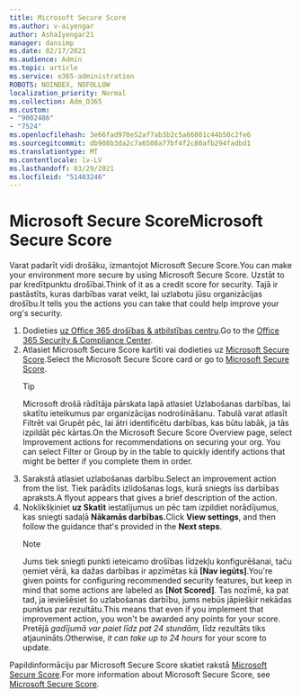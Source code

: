 ```yaml
---
title: Microsoft Secure Score
ms.author: v-aiyengar
author: AshaIyengar21
manager: dansimp
ms.date: 02/17/2021
ms.audience: Admin
ms.topic: article
ms.service: o365-administration
ROBOTS: NOINDEX, NOFOLLOW
localization_priority: Normal
ms.collection: Adm_O365
ms.custom:
- "9002486"
- "7524"
ms.openlocfilehash: 3e66fad970e52af7ab3b2c5a66001c44b50c2fe6
ms.sourcegitcommit: db908b3da2c7a6508a77bf4f2c80afb294fadbd1
ms.translationtype: MT
ms.contentlocale: lv-LV
ms.lasthandoff: 03/29/2021
ms.locfileid: "51403246"
---
```

# <a name="microsoft-secure-score"></a><span data-ttu-id="24b7d-102">Microsoft Secure Score</span><span class="sxs-lookup"><span data-stu-id="24b7d-102">Microsoft Secure Score</span></span>

<span data-ttu-id="24b7d-103">Varat padarīt vidi drošāku, izmantojot Microsoft Secure Score.</span><span class="sxs-lookup"><span data-stu-id="24b7d-103">You can make your environment more secure by using Microsoft Secure Score.</span></span> <span data-ttu-id="24b7d-104">Uzstāt to par kredītpunktu drošībai.</span><span class="sxs-lookup"><span data-stu-id="24b7d-104">Think of it as a credit score for security.</span></span> <span data-ttu-id="24b7d-105">Tajā ir pastāstīts, kuras darbības varat veikt, lai uzlabotu jūsu organizācijas drošību.</span><span class="sxs-lookup"><span data-stu-id="24b7d-105">It tells you the actions you can take that could help improve your org's security.</span></span>

1. <span data-ttu-id="24b7d-106">Dodieties [uz Office 365 drošības & atbilstības centru](https://go.microsoft.com/fwlink/p/?linkid=2077143).</span><span class="sxs-lookup"><span data-stu-id="24b7d-106">Go to the [Office 365 Security & Compliance Center](https://go.microsoft.com/fwlink/p/?linkid=2077143).</span></span>
1. <span data-ttu-id="24b7d-107">Atlasiet Microsoft Secure Score kartīti vai dodieties uz [Microsoft Secure Score](https://go.microsoft.com/fwlink/?linkid=2099589).</span><span class="sxs-lookup"><span data-stu-id="24b7d-107">Select the Microsoft Secure Score card or go to [Microsoft Secure Score](https://go.microsoft.com/fwlink/?linkid=2099589).</span></span>
    > [!TIP]
    >  <span data-ttu-id="24b7d-108">Microsoft drošā rādītāja pārskata lapā atlasiet Uzlabošanas darbības, lai skatītu ieteikumus par organizācijas nodrošināšanu. Tabulā varat atlasīt Filtrēt vai Grupēt pēc, lai ātri identificētu darbības, kas būtu labāk, ja tās izpildāt pēc kārtas.</span><span class="sxs-lookup"><span data-stu-id="24b7d-108">On the Microsoft Secure Score Overview page, select Improvement actions for recommendations on securing your org. You can select Filter or Group by in the table to quickly identify actions that might be better if you complete them in order.</span></span>
1. <span data-ttu-id="24b7d-109">Sarakstā atlasiet uzlabošanas darbību.</span><span class="sxs-lookup"><span data-stu-id="24b7d-109">Select an improvement action from the list.</span></span> <span data-ttu-id="24b7d-110">Tiek parādīts izlidošanas logs, kurā sniegts īss darbības apraksts.</span><span class="sxs-lookup"><span data-stu-id="24b7d-110">A flyout appears that gives a brief description of the action.</span></span>
1. <span data-ttu-id="24b7d-111">Noklikšķiniet **uz Skatīt** iestatījumus un pēc tam izpildiet norādījumus, kas sniegti sadaļā **Nākamās darbības.**</span><span class="sxs-lookup"><span data-stu-id="24b7d-111">Click **View settings**, and then follow the guidance that's provided in the **Next steps**.</span></span>
    > [!NOTE]
    > <span data-ttu-id="24b7d-112">Jums tiek sniegti punkti ieteicamo drošības līdzekļu konfigurēšanai, taču ņemiet vērā, ka dažas darbības ir apzīmētas kā **[Nav iegūts]**.</span><span class="sxs-lookup"><span data-stu-id="24b7d-112">You're given points for configuring recommended security features, but keep in mind that some actions are labeled as **[Not Scored]**.</span></span> <span data-ttu-id="24b7d-113">Tas nozīmē, ka pat tad, ja ieviešēsiet šo uzlabošanas darbību, jums nebūs jāpiešķir nekādas punktus par rezultātu.</span><span class="sxs-lookup"><span data-stu-id="24b7d-113">This means that even if you implement that improvement action, you won't be awarded any points for your score.</span></span> <span data-ttu-id="24b7d-114">Pretējā *gadījumā var paiet līdz pat 24 stundām,* līdz rezultāts tiks atjaunināts.</span><span class="sxs-lookup"><span data-stu-id="24b7d-114">Otherwise, *it can take up to 24 hours* for your score to update.</span></span>

<span data-ttu-id="24b7d-115">Papildinformāciju par Microsoft Secure Score skatiet rakstā [Microsoft Secure Score](https://go.microsoft.com/fwlink/?linkid=2103077).</span><span class="sxs-lookup"><span data-stu-id="24b7d-115">For more information about Microsoft Secure Score, see [Microsoft Secure Score](https://go.microsoft.com/fwlink/?linkid=2103077).</span></span>